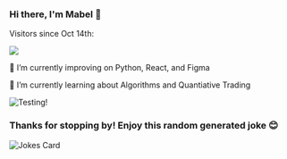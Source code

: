### Hi there, I'm Mabel 👋

<p> Visitors since Oct 14th: </p>

![](https://visitor-badge-reloaded.herokuapp.com/badge?page_id=mabelene-mabelene&color=55acb7&style=for-the-badge&logo=Github)


<p> 🌱 I’m currently improving on Python, React, and Figma </p>
<p> 🔭 I’m currently learning about Algorithms and Quantiative Trading </p>



<!-- ![Mabel's GitHub stats](https://github-readme-stats.vercel.app/api?username=mabelene&count_private=true&show_icons=true&hide=stars&bg_color=30,e96443,904e95&title_color=fff&text_color=fff)
-->

![Testing!](https://github-readme-stats.vercel.app/api/pin/?username=LemonFace0309&repo=Study-Space&theme=buefy)


<!--
![Top Langs](https://github-readme-stats.vercel.app/api/top-langs/?username=mabelene&layout=compact)

**mabelene/mabelene** is a ✨ _special_ ✨ repository because its `README.md` (this file) appears on your GitHub profile.

Here are some ideas to get you started:

- 🔭 I’m currently working on ...
- 🌱 I’m currently learning ...
- 👯 I’m looking to collaborate on ...
- 🤔 I’m looking for help with ...
- 💬 Ask me about ...
- 📫 How to reach me: ...
- 😄 Pronouns: ...
- ⚡ Fun fact: ...


# Top 5 Badges That Will Take Your GitHub Repository to the Next Level
## 1. GitHub Stats
## 2. Most Used Languages
![Your Repository's Stats](https://github-readme-stats.vercel.app/api/top-langs/?username=mabelene&theme=blue-green)
## 3. Contributors Badge
![Your Repository's Stats](https://contrib.rocks/image?repo=mabelene/mabelene)
## 5. Profile View Counter
![Profile View Counter](https://komarev.com/ghpvc/?username=mabelene)
### Repository View Counter - HITS
![Hits](https://hitcounter.pythonanywhere.com/count/tag.svg?url=https://github.com/mabelene)
-->

### Thanks for stopping by! Enjoy this random generated joke 😊
![Jokes Card](https://readme-jokes.vercel.app/api)

